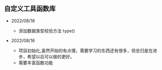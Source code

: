 ## 自定义工具函数库
- 2022/08/18
  + 添加数据类型校验方法 type()
  
- 2022/08/16 
  + 项目初始化,虽然开始的有点慢，需要学习的东西还有很多，但总归是在进步，希望以后可以做的更好。
  + 需要丰富函数功能